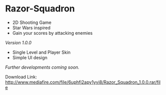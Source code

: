 # Razor-Squadron
- 2D Shooting Game
- Star Wars inspired
- Gain your scores by attacking enemies

*Version 1.0.0*
- Single Level and Player Skin
- Simple UI design

*Further developments coming soon.*

Download Link:
http://www.mediafire.com/file/6uphfj2apy1yvi8/Razor_Squadron_1.0.0.rar/file
